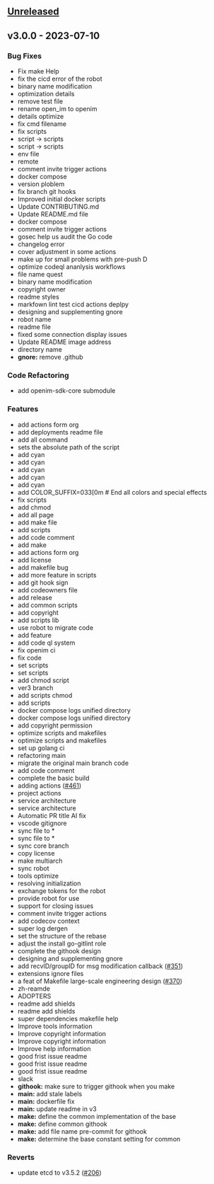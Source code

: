 <a name="unreleased"></a>
## [Unreleased]


<a name="v3.0.0"></a>
## v3.0.0 - 2023-07-10
### Bug Fixes
- Fix make Help
- fix the cicd error of the robot
- binary name modification
- optimization details
- remove test file
- rename open_im to openim
- details optimize
- fix cmd filename
- fix scripts
- script -> scripts
- script -> scripts
- env file
- remote
- comment invite trigger actions
- docker compose
- version ploblem
- fix branch git hooks
- Improved initial docker scripts
- Update CONTRIBUTING.md
- Update README.md file
- docker compose
- comment invite trigger actions
- gosec help us audit the Go code
- changelog error
- cover adjustment in some actions
- make up for small problems with pre-push D
- optimize codeql ananlysis workflows
- file name quest
- binary name modification
- copyright owner
- readme styles
- markfown lint test cicd actions deplpy
- designing and supplementing gnore
- robot name
- readme file
- fixed some connection display issues
- Update README image address
- directory name
- **gnore:** remove .github

### Code Refactoring
- add openim-sdk-core submodule

### Features
- add actions form org
- add deployments readme file
- add all command
- sets the absolute path of the script
- add cyan
- add cyan
- add cyan
- add cyan
- add cyan
- add COLOR_SUFFIX=033[0m  # End all colors and special effects
- fix scripts
- add chmod
- add all page
- add make file
- add scripts
- add code comment
- add make
- add actions form org
- add license
- add makefile bug
- add more feature in scripts
- add git hook sign
- add codeowners file
- add release
- add common scripts
- add copyright
- add scripts lib
- use robot to migrate code
- add feature
- add code ql system
- fix openim ci
- fix code
- set scripts
- set scripts
- add chmod script
- ver3 branch
- add scripts chmod
- add scripts
- docker compose logs unified directory
- docker compose logs unified directory
- add copyright permission
- optimize scripts and makefiles
- optimize scripts and makefiles
- set up golang ci
- refactoring main
- migrate the original main branch code
- add code comment
- complete the basic build
- adding actions ([#461](https://github.com/OpenIMSDK/Open-IM-Server/issues/461))
- project actions
- service architecture
- service architecture
- Automatic PR title AI fix
- vscode gitignore
- sync file to *
- sync file to *
- sync core branch
- copy license
- make multiarch
- sync robot
- tools optimize
- resolving initialization
- exchange tokens for the robot
- provide robot for use
- support for closing issues
- comment invite trigger actions
- add codecov context
- super log dergen
- set the structure of the rebase
- adjust the install go-gitlint role
- complete the githook design
- designing and supplementing gnore
- add recvID/groupID for msg modification callback ([#351](https://github.com/OpenIMSDK/Open-IM-Server/issues/351))
- extensions ignore files
- a feat of Makefile large-scale engineering design ([#370](https://github.com/OpenIMSDK/Open-IM-Server/issues/370))
- zh-reamde
- ADOPTERS
- readme add shields
- readme add shields
- super dependencies makefile help
- Improve tools information
- Improve copyright information
- Improve copyright information
- Improve help information
- good frist issue readme
- good frist issue readme
- good frist issue readme
- slack
- **githook:** make sure to trigger githook when you make
- **main:** add stale labels
- **main:** dockerfile fix
- **main:** update readme in v3
- **make:** define the common implementation of the base
- **make:** define common githook
- **make:** add file name pre-commit for githook
- **make:** determine the base constant setting for common

### Reverts
- update etcd to v3.5.2 ([#206](https://github.com/OpenIMSDK/Open-IM-Server/issues/206))


[Unreleased]: https://github.com/OpenIMSDK/Open-IM-Server/compare/v3.0.0...HEAD
